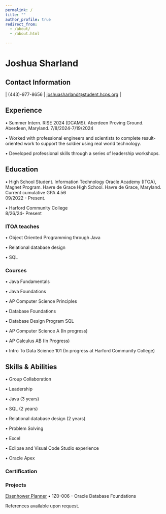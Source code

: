 ```yaml
---
permalink: /
title: ""
author_profile: true
redirect_from: 
  - /about/
  - /about.html

---
```


# Joshua Sharland 

## Contact Information

| (443)-977-8656 |  joshuasharland@student.hcps.org |

## Experience
• Summer Intern. RISE 2024 (DCAMS). Aberdeen Proving Ground. Aberdeen, Maryland. 
7/8/2024-7/19/2024

• Worked with professional engineers and scientists to complete result-oriented work to support the 
  soldier using real world technology.

• Developed professional skills through a series of leadership workshops. 


## Education
• High School Student. Information Technology Oracle Academy (ITOA), Magnet Program. Havre de Grace 
  High School. Havre de Grace, Maryland. Current cumulative GPA 4.56   <br>
  09/2022 - Present.

• Harford Community College
 <br> 8/26/24- Present

### ITOA teaches 
  • Object Oriented Programming through Java
  
  • Relational database design
  
  • SQL

### Courses
• Java Fundamentals

• Java Foundations

• AP Computer Science Principles

• Database Foundations

• Database Design Program SQL

• AP Computer Science A (In progress)

• AP Calculus AB (In Progress)

• Intro To Data Science 101 (In progress at Harford Community College)

## Skills & Abilities
• Group Collaboration

• Leadership

• Java (3 years)

• SQL (2 years)

• Relational database design (2 years)

• Problem Solving

• Excel

• Eclipse and Visual Code Studio experience

• Oracle Apex

### Certification


### Projects
[Eisenhower Planner](https://github.com/JoshSharland/EisenhowerPlanner)
• 1Z0-006 - Oracle Database Foundations


References available upon request.
